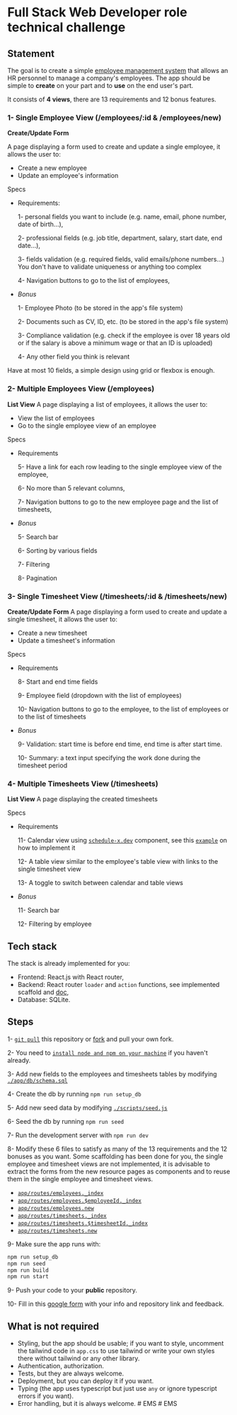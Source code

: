 # Full Stack Web Developer role technical challenge

## Statement

The goal is to create a simple [employee management system](https://en.wikipedia.org/wiki/Human_resource_management_system) that allows an HR personnel to manage a company's employees.
The app should be simple to **create** on your part and to **use** on the end user's part.

It consists of **4 views**, there are 13 requirements and 12 bonus features.

### 1- Single Employee View (/employees/:id & /employees/new)
**Create/Update Form**

A page displaying a form used to create and update a single employee, it allows the user to:
- Create a new employee
- Update an employee's information

Specs
- Requirements:

  1- personal fields you want to include (e.g. name, email, phone number, date of birth...),

  2- professional fields (e.g. job title, department, salary, start date, end date...),

  3- fields validation (e.g. required fields, valid emails/phone numbers...) You don't have to validate uniqueness or anything too complex

  4- Navigation buttons to go to the list of employees,

- *Bonus*

  1- Employee Photo (to be stored in the app's file system)

  2- Documents such as CV, ID, etc. (to be stored in the app's file system)

  3- Compliance validation (e.g. check if the employee is over 18 years old or if the salary is above a minimum wage or that an ID is uploaded)

  4- Any other field you think is relevant

Have at most 10 fields, a simple design using grid or flexbox is enough.

### 2- Multiple Employees View (/employees)
**List View**
A page displaying a list of employees, it allows the user to:
- View the list of employees
- Go to the single employee view of an employee

Specs
- Requirements

  5- Have a link for each row leading to the single employee view of the employee,

  6- No more than 5 relevant columns,

  7- Navigation buttons to go to the new employee page and the list of timesheets,

- *Bonus*

  5- Search bar

  6- Sorting by various fields

  7- Filtering

  8- Pagination

### 3- Single Timesheet View (/timesheets/:id & /timesheets/new)
**Create/Update Form**
A page displaying a form used to create and update a single timesheet, it allows the user to:
- Create a new timesheet
- Update a timesheet's information

Specs
- Requirements

  8- Start and end time fields

  9- Employee field (dropdown with the list of employees)

  10- Navigation buttons to go to the employee, to the list of employees or to the list of timesheets

- *Bonus*

  9- Validation: start time is before end time, end time is after start time.

  10- Summary: a text input specifying the work done during the timesheet period

### 4- Multiple Timesheets View (/timesheets)
**List View**
A page displaying the created timesheets

Specs
- Requirements

  11- Calendar view using [`schedule-x.dev`](https://schedule-x.dev) component, see this [`example`](https://schedule-x.dev/docs/frameworks/react#example) on how to implement it

  12- A table view similar to the employee's table view with links to the single timesheet view

  13- A toggle to switch between calendar and table views

- *Bonus*

  11- Search bar

  12- Filtering by employee

## Tech stack
The stack is already implemented for you:
- Frontend: React.js with React router,
- Backend: React router `loader` and `action` functions, see implemented scaffold and [doc](https://reactrouter.com/),
- Database: SQLite.

## Steps

1- [`git pull`](https://github.com/git-guides/git-pull) this repository or [fork](https://docs.github.com/en/pull-requests/collaborating-with-pull-requests/working-with-forks/fork-a-repo) and pull your own fork.

2- You need to [`install node and npm on your machine`](https://docs.npmjs.com/downloading-and-installing-node-js-and-npm) if you haven't already.

3- Add new fields to the employees and timesheets tables by modifying [`./app/db/schema.sql`](https://github.com/edi2xml/ems-challenge/blob/main/app/db/setup.sql)

4- Create the db by running `npm run setup_db`

5- Add new seed data by modifying [`./scripts/seed.js`](https://github.com/edi2xml/ems-challenge/blob/main/scripts/seed.js)

6- Seed the db by running `npm run seed`

7- Run the development server with `npm run dev`

8- Modify these 6 files to satisfy as many of the 13 requirements and the 12 bonuses as you want. Some scaffolding has been done for you, the single employee and timesheet views are not implemented, it is advisable to extract the forms from the new resource pages as components and to reuse them in the single employee and timesheet views.
  - [`app/routes/employees._index`](https://github.com/edi2xml/ems-challenge/blob/main/app/routes/employees._index/route.tsx)
  - [`app/routes/employees.$employeeId._index`](https://github.com/edi2xml/ems-challenge/blob/main/app/routes/employees.$employeeId._index/route.tsx)
  - [`app/routes/employees.new`](https://github.com/edi2xml/ems-challenge/blob/main/app/routes/employees.new/route.tsx)
  - [`app/routes/timesheets._index`](https://github.com/edi2xml/ems-challenge/blob/main/app/routes/timesheets._index/route.tsx)
  - [`app/routes/timesheets.$timesheetId._index`](https://github.com/edi2xml/ems-challenge/blob/main/app/routes/timesheets.$timesheetId._index/route.tsx)
  - [`app/routes/timesheets.new`](https://github.com/edi2xml/ems-challenge/blob/main/app/routes/timesheets.new/route.tsx)

9- Make sure the app runs with:
```bash
npm run setup_db
npm run seed
npm run build
npm run start
```

9- Push your code to your **public** repository.

10- Fill in this [google form](https://forms.gle/pJ9x4jVTed4QsWMD6) with your info and repository link and feedback.

## What is not required
- Styling, but the app should be usable; if you want to style, uncomment the tailwind code in `app.css` to use tailwind or write your own styles there without tailwind or any other library.
- Authentication, authorization.
- Tests, but they are always welcome.
- Deployment, but you can deploy it if you want.
- Typing (the app uses typescript but just use `any` or ignore typescript errors if you want).
- Error handling, but it is always welcome.
#   E M S  
 #   E M S  
 